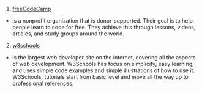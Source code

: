 1. <a href="https://www.freecodecamp.org/">freeCodeCamp</a>
- is a nonprofit organization that is donor-supported. Their goal is to help people learn to code for free. They achieve this through lessons, videos, articles, and study groups around the world.  
  
2. <a href="https://www.w3schools.com/">w3schools</a>
- is the largest web developer site on the internet, covering all the aspects of web development. W3Schools has focus on simplicity, easy learning, and uses simple code examples and simple illustrations of how to use it. W3Schools' tutorials start from basic level and move all the way up to professional references. 
